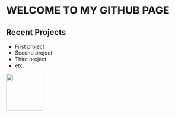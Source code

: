 # WELCOME TO MY GITHUB PAGE



## Recent Projects

- First project
- Second project
- Third project
- etc.



<img src="https://upload.wikimedia.org/wikipedia/commons/5/51/Mr._Smiley_Face.svg" width="100" height="100">
